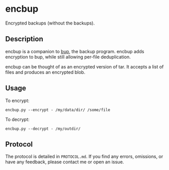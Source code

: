 encbup
======
Encrypted backups (without the backups).

Description
-----------
encbup is a companion to [bup](https://github.com/bup/bup), the backup program. encbup adds encryption to bup, while
still allowing per-file deduplication.

encbup can be thought of as an encrypted version of tar. It accepts a list of files and produces an encrypted blob.

Usage
-----
To encrypt:

    encbup.py --encrypt - /my/data/dir/ /some/file

To decrypt:

    encbup.py --decrypt - /my/outdir/

Protocol
--------
The protocol is detailed in `PROTOCOL.md`. If you find any errors, omissions, or have any feedback, please contact me
or open an issue.
